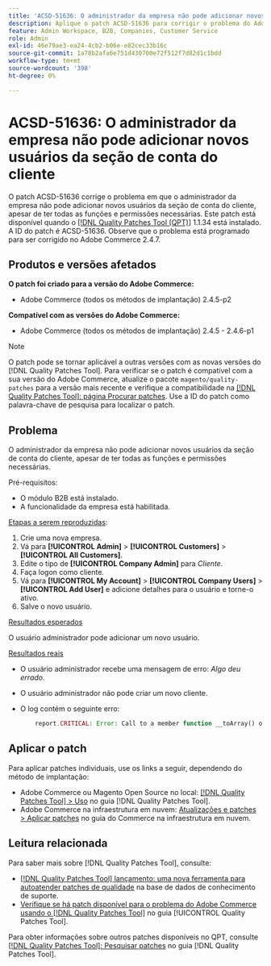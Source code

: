 ```yaml
---
title: 'ACSD-51636: O administrador da empresa não pode adicionar novos usuários da seção de conta do cliente'
description: Aplique o patch ACSD-51636 para corrigir o problema do Adobe Commerce em que o administrador da empresa não pode adicionar novos usuários da seção de conta do cliente, apesar de ter todas as funções e permissões necessárias.
feature: Admin Workspace, B2B, Companies, Customer Service
role: Admin
exl-id: 46e79ae3-ea24-4cb2-b06e-e82cec33b16c
source-git-commit: 1a78b2afa6e751d430700e72f512f7d82d1c1bdd
workflow-type: tm+mt
source-wordcount: '398'
ht-degree: 0%

---
```


# ACSD-51636: O administrador da empresa não pode adicionar novos usuários da seção de conta do cliente

O patch ACSD-51636 corrige o problema em que o administrador da empresa não pode adicionar novos usuários da seção de conta do cliente, apesar de ter todas as funções e permissões necessárias. Este patch está disponível quando o [[!DNL Quality Patches Tool (QPT)]](https://experienceleague.adobe.com/en/docs/commerce-knowledge-base/kb/announcements/commerce-announcements/magento-quality-patches-released-new-tool-to-self-serve-quality-patches) 1.1.34 está instalado. A ID do patch é ACSD-51636. Observe que o problema está programado para ser corrigido no Adobe Commerce 2.4.7.

## Produtos e versões afetados

**O patch foi criado para a versão do Adobe Commerce:**

* Adobe Commerce (todos os métodos de implantação) 2.4.5-p2

**Compatível com as versões do Adobe Commerce:**

* Adobe Commerce (todos os métodos de implantação) 2.4.5 - 2.4.6-p1

>[!NOTE]
>
>O patch pode se tornar aplicável a outras versões com as novas versões do [!DNL Quality Patches Tool]. Para verificar se o patch é compatível com a sua versão do Adobe Commerce, atualize o pacote `magento/quality-patches` para a versão mais recente e verifique a compatibilidade na [[!DNL Quality Patches Tool]: página Procurar patches](https://experienceleague.adobe.com/tools/commerce-quality-patches/index.html). Use a ID do patch como palavra-chave de pesquisa para localizar o patch.

## Problema

O administrador da empresa não pode adicionar novos usuários da seção de conta do cliente, apesar de ter todas as funções e permissões necessárias.

Pré-requisitos:

* O módulo B2B está instalado.
* A funcionalidade da empresa está habilitada.

<u>Etapas a serem reproduzidas</u>:

1. Crie uma nova empresa.
1. Vá para **[!UICONTROL Admin]** > **[!UICONTROL Customers]** > **[!UICONTROL All Customers]**.
1. Edite o tipo de **[!UICONTROL Company Admin]** para *Cliente*.
1. Faça logon como cliente.
1. Vá para **[!UICONTROL My Account]** > **[!UICONTROL Company Users]** > **[!UICONTROL Add User]** e adicione detalhes para o usuário e torne-o ativo.
1. Salve o novo usuário.

<u>Resultados esperados</u>

O usuário administrador pode adicionar um novo usuário.

<u>Resultados reais</u>

* O usuário administrador recebe uma mensagem de erro: *Algo deu errado*.
* O usuário administrador não pode criar um novo cliente.
* O log contém o seguinte erro:

  ```PHP
      report.CRITICAL: Error: Call to a member function __toArray() on null in app/code/Magento/LoginAsCustomerLogging/Observer/LogSaveCustomerObserver.php:123
  ```

## Aplicar o patch

Para aplicar patches individuais, use os links a seguir, dependendo do método de implantação:

* Adobe Commerce ou Magento Open Source no local: [[!DNL Quality Patches Tool] > Uso](/help/tools/quality-patches-tool/usage.md) no guia [!DNL Quality Patches Tool].
* Adobe Commerce na infraestrutura em nuvem: [Atualizações e patches > Aplicar patches](https://experienceleague.adobe.com/docs/commerce-cloud-service/user-guide/develop/upgrade/apply-patches.html) no guia do Commerce na infraestrutura em nuvem.

## Leitura relacionada

Para saber mais sobre [!DNL Quality Patches Tool], consulte:

* [[!DNL Quality Patches Tool] lançamento: uma nova ferramenta para autoatender patches de qualidade](https://experienceleague.adobe.com/en/docs/commerce-knowledge-base/kb/announcements/commerce-announcements/magento-quality-patches-released-new-tool-to-self-serve-quality-patches) na base de dados de conhecimento de suporte.
* [Verifique se há patch disponível para o problema do Adobe Commerce usando o  [!DNL Quality Patches Tool]](/help/tools/quality-patches-tool/patches-available-in-qpt/check-patch-for-magento-issue-with-magento-quality-patches.md) no guia [!UICONTROL Quality Patches Tool].


Para obter informações sobre outros patches disponíveis no QPT, consulte [[!DNL Quality Patches Tool]: Pesquisar patches](<https://experienceleague.adobe.com/tools/commerce-quality-patches/index.html>) no guia [!DNL Quality Patches Tool].

